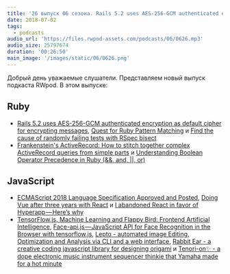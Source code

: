 ```yaml
---
title: '26 выпуск 06 сезона. Rails 5.2 uses AES-256-GCM authenticated encryption, ECMAScript 2018, Face-api.js, Rabbit Ear и прочее'
date: 2018-07-02
tags:
  - podcasts
audio_url: 'https://files.rwpod-assets.com/podcasts/06/0626.mp3'
audio_size: 25797674
duration: '00:26:50'
main_image: '/images/static/06/0626.png'
---
```


Добрый день уважаемые слушатели. Представляем новый выпуск подкаста RWpod. В этом выпуске:

## Ruby

- [Rails 5.2 uses AES-256-GCM authenticated encryption as default cipher for encrypting messages](https://blog.bigbinary.com/2018/06/26/rails-5-2-uses-aes-256-gcm-authenticated-encryption-as-default-cipher-for-encrypting-messages.html), [Quest for Ruby Pattern Matching](https://zverok.github.io/blog/2018-06-26-pattern-matching.html) и [Find the cause of randomly failing tests with RSpec bisect](https://medium.com/@scottm/find-the-cause-of-randomly-failing-tests-with-rspec-bisect-dfe9ee2a70c2)
- [Frankenstein's ActiveRecord: How to stitch together complex ActiveRecord queries from simple parts](https://reinteractive.com/posts/358-frankenstein-s-activerecord-how-to-stitch-together-complex-activerecord-queries-from-simple-parts) и [Understanding Boolean Operator Precedence in Ruby (&#x26;&#x26;, and, \|\|, or)](https://mixandgo.com/learn/understanding-boolean-operator-precedence-in-ruby)

## JavaScript

- [ECMAScript 2018 Language Specification Approved and Posted](http://www.ecma-international.org/publications/standards/Ecma-262.htm), [Doing Vue after three years with React](https://medium.com/@omm2/doing-vue-after-three-years-with-react-3d36d53abbd6) и [I abandoned React in favor of Hyperapp — Here’s why](https://hackernoon.com/i-abandonded-react-in-favor-of-hyperapp-heres-why-df65638f8a79)
- [TensorFlow.js, Machine Learning and Flappy Bird: Frontend Artificial Intelligence](https://blog.apptension.com/2018/06/27/tensorflow-js-machine-learning-and-flappy-bird-frontend-artificial-intelligence/), [Face-api.js — JavaScript API for Face Recognition in the Browser with tensorflow.js](https://itnext.io/face-api-js-javascript-api-for-face-recognition-in-the-browser-with-tensorflow-js-bcc2a6c4cf07), [Lepto - automated image Editing, Optimization and Analysis via CLI and a web interface](https://github.com/leptojs/lepto), [Rabbit Ear - a creative coding javascript library for designing origami](https://rabbitear.org/) и [Tenori-on✨ - a dope electronic music instrument sequencer thinkie that Yamaha made for a hot minute](https://tenori-off.glitch.me/#)
